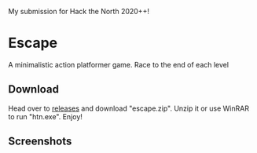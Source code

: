 My submission for Hack the North 2020++!

# Escape
A minimalistic action platformer game. Race to the end of each level 

## Download
Head over to [releases](https://github.com/pblpbl1024/escape/releases) and download "escape.zip". Unzip it or use WinRAR to run "htn.exe". Enjoy!

## Screenshots

